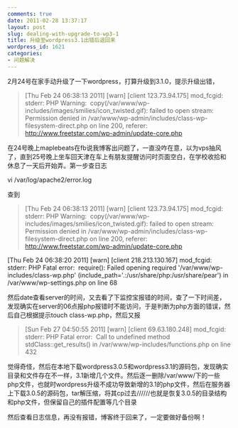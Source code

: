 ```yaml
---
comments: true
date: 2011-02-28 13:37:17
layout: post
slug: dealing-with-upgrade-to-wp3-1
title: 升级至wordpress3.1出错后退回来
wordpress_id: 1621
categories:
- 问题解决
---
```


  






2月24号在家手动升级了一下wordpress，打算升级到3.1.0，提示升级出错，





> [Thu Feb 24 06:38:13 2011] [warn] [client 123.73.94.175] mod_fcgid: stderr: PHP Warning:  copy(/var/www/wp-includes/images/smilies/icon_twisted.gif): failed to open stream: Permission denied in /var/www/wp-admin/includes/class-wp-filesystem-direct.php on line 200, referer: http://www.freetstar.com/wp-admin/update-core.php





在24号晚上maplebeats在fb说我博客出问题了，一直没咋在意，以为vps抽风了，直到25号晚上坐车回天津在车上有朋友提醒访问时页面空白，在学校收拾和休息了一天后开始弄。第一步查日志





vi /var/log/apache2/error.log





查到





> [Thu Feb 24 06:38:13 2011] [warn] [client 123.73.94.175] mod_fcgid: stderr: PHP Warning:  copy(/var/www/wp-includes/images/smilies/icon_twisted.gif): failed to open stream: Permission denied in /var/www/wp-admin/includes/class-wp-filesystem-direct.php on line 200, referer: http://www.freetstar.com/wp-admin/update-core.php  

  

 [Thu Feb 24 06:38:20 2011] [warn] [client 218.213.130.167] mod_fcgid: stderr: PHP Fatal error:  require(): Failed opening required '/var/www/wp-includes/class-wp.php' (include_path='.:/usr/share/php:/usr/share/pear') in /var/www/wp-settings.php on line 68





然后date查看server的时间，又去看了下监控宝报错的时间，查了一下时间差，发现确实在server的06点报php报错时不能访问，于是判断为php方面的错误，然后自己根据提示touch class-wp.php，然后又报





> [Sun Feb 27 04:50:55 2011] [warn] [client 69.63.180.248] mod_fcgid:  stderr: PHP Fatal error:  Call to undefined method  stdClass::get_results() in /var/www/wp-includes/functions.php on line  432





觉得奇怪，然后在本地下载wordpress3.0.5和wordpress3.1的源码包，发现确实目录和文件存在不一样，3.1新增几个文件。然后逐一删除/var/www/下的一些php文件，也就时wordpress升级不成功导致新增的3.1的php文件，然后在服务器上下载3.0.5的源码包，tar解压缩，将其cp过去//////也就是恢复3.0.5的目录结构和php文件，但保留自己的插件配置等几个目录





然后查看日志信息，再没有报错，博客终于回来了，一定要做好备份啊！





  

